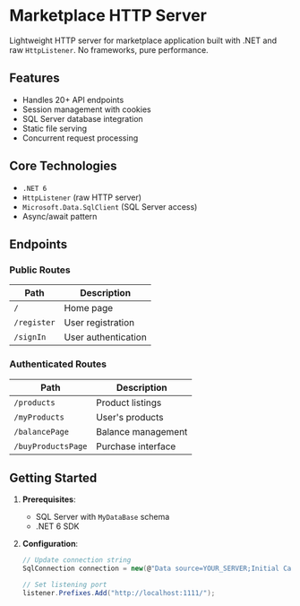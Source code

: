 # Marketplace HTTP Server

Lightweight HTTP server for marketplace application built with .NET and raw `HttpListener`. No frameworks, pure performance.

## Features

- Handles 20+ API endpoints
- Session management with cookies
- SQL Server database integration
- Static file serving
- Concurrent request processing

## Core Technologies

- `.NET 6`
- `HttpListener` (raw HTTP server)
- `Microsoft.Data.SqlClient` (SQL Server access)
- Async/await pattern

## Endpoints

### Public Routes
| Path | Description |
|------|-------------|
| `/` | Home page |
| `/register` | User registration |
| `/signIn` | User authentication |

### Authenticated Routes
| Path | Description |
|------|-------------|
| `/products` | Product listings |
| `/myProducts` | User's products |
| `/balancePage` | Balance management |
| `/buyProductsPage` | Purchase interface |

## Getting Started

1. **Prerequisites**:
   - SQL Server with `MyDataBase` schema
   - .NET 6 SDK

2. **Configuration**:
   ```csharp
   // Update connection string
   SqlConnection connection = new(@"Data source=YOUR_SERVER;Initial Catalog=MyDataBase;Integrated Security=True");
   
   // Set listening port
   listener.Prefixes.Add("http://localhost:1111/");